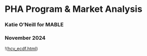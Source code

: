 # PHA Program & Market Analysis
### Katie O’Neill for MABLE
### November 2024



!([hcv_ecdf.html](https://github.com/kathion3/portfolio/blob/6f970610604b98812275fa28645013cd69396752/mable/hcv_ecdf.html))
